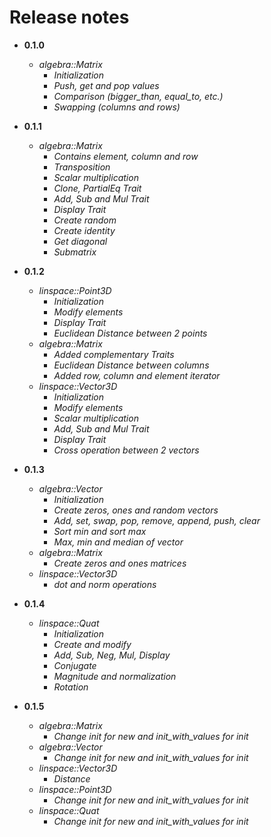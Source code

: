 # Release notes
* **0.1.0**
  * *algebra::Matrix*
    * *Initialization*
    * *Push, get and pop  values*
    * *Comparison (bigger_than, equal_to, etc.)*
    * *Swapping (columns and rows)*

* **0.1.1**
  * *algebra::Matrix*
    * *Contains element, column and row*
    * *Transposition*
    * *Scalar multiplication*
    * *Clone, PartialEq Trait*
    * *Add, Sub and Mul Trait*
    * *Display Trait*
    * *Create random*
    * *Create identity*
    * *Get diagonal*
    * *Submatrix*

* **0.1.2**
  * *linspace::Point3D*
    * *Initialization*
    * *Modify elements*        
    * *Display Trait*
    * *Euclidean Distance between 2 points*
  * *algebra::Matrix*
    * *Added complementary Traits*
    * *Euclidean Distance between columns*
    * *Added row, column and element iterator*
  * *linspace::Vector3D*
    * *Initialization*
    * *Modify elements*
    * *Scalar multiplication*
    * *Add, Sub and Mul Trait*
    * *Display Trait*
    * *Cross operation between 2 vectors*

* **0.1.3**
  * *algebra::Vector*
    * *Initialization*
    * *Create zeros, ones and random vectors*
    * *Add, set, swap, pop, remove, append, push, clear*
    * *Sort min and sort max*
    * *Max, min and median of vector*
  * *algebra::Matrix*
    * *Create zeros and ones matrices*
  * *linspace::Vector3D*
    * *dot and norm operations*

* **0.1.4**
  * *linspace::Quat*
    * *Initialization*
    * *Create and modify*
    * *Add, Sub, Neg, Mul, Display*
    * *Conjugate*
    * *Magnitude and normalization*
    * *Rotation*

* **0.1.5**
  * *algebra::Matrix*
    * *Change init for new and init_with_values for init*
  * *algebra::Vector*
    * *Change init for new and init_with_values for init*
  * *linspace::Vector3D*
    * *Distance*
  * *linspace::Point3D*
    * *Change init for new and init_with_values for init*
  * *linspace::Quat*
    * *Change init for new and init_with_values for init*